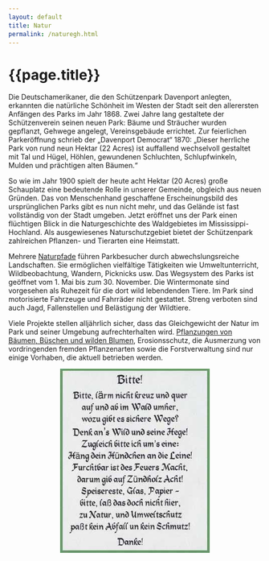 ```yaml
---
layout: default
title: Natur
permalink: /naturegh.html
---
```


# {{page.title}}

Die Deutschamerikaner, die den Schützenpark Davenport anlegten, erkannten die natürliche Schönheit im Westen der Stadt seit den allerersten Anfängen des Parks im Jahr 1868. Zwei Jahre lang gestaltete der Schützenverein seinen neuen Park: Bäume und Sträucher wurden gepflanzt, Gehwege angelegt, Vereinsgebäude errichtet. Zur feierlichen Parkeröffnung schrieb der „Davenport Democrat“ 1870: „Dieser herrliche Park von rund neun Hektar (22 Acres) ist auffallend wechselvoll gestaltet mit Tal und Hügel, Höhlen, gewundenen Schluchten, Schlupfwinkeln, Mulden und prächtigen alten Bäumen.“

So wie im Jahr 1900 spielt der heute acht Hektar (20 Acres) große Schauplatz eine bedeutende Rolle in unserer Gemeinde, obgleich aus neuen Gründen. Das von Menschenhand geschaffene Erscheinungsbild des ursprünglichen Parks gibt es nun nicht mehr, und das Gelände ist fast vollständig von der Stadt umgeben. Jetzt eröffnet uns der Park einen flüchtigen Blick in die Naturgeschichte des Waldgebietes im Mississippi-Hochland. Als ausgewiesenes Naturschutzgebiet bietet der Schützenpark zahlreichen Pflanzen- und Tierarten eine Heimstatt.

Mehrere [Naturpfade](/assets/images/map.jpg) führen Parkbesucher durch abwechslungsreiche Landschaften. Sie ermöglichen vielfältige Tätigkeiten wie Umweltunterricht, Wildbeobachtung, Wandern, Picknicks usw. Das Wegsystem des Parks ist geöffnet vom 1. Mai bis zum 30. November. Die Wintermonate sind vorgesehen als Ruhezeit für die dort wild lebendenden Tiere. Im Park sind motorisierte Fahrzeuge und Fahrräder nicht gestattet. Streng verboten sind auch Jagd, Fallenstellen und Belästigung der Wildtiere.

Viele Projekte stellen alljährlich sicher, dass das Gleichgewicht der Natur im Park und seiner Umgebung aufrechterhalten wird. [Pflanzungen von Bäumen, Büschen und wilden Blumen](/assets/images/TreesPark.jpg), Erosionsschutz, die Ausmerzung von vordringenden fremden Pflanzenarten sowie die Forstverwaltung sind nur einige Vorhaben, die aktuell betrieben werden.

<div style="text-align: center;margin-bottom: 1em;">
    <img src="/assets/images/message.jpg" alt="Bitte!">
</div>
